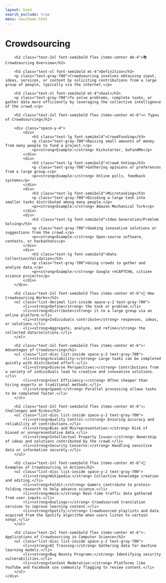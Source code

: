 ```yaml
---
layout: base
search_exclude: true
menu: nav/home.html
---
```


<body>
    <div class="max-w-3xl mx-auto">
        <h1 id="crowdsourcing" class="text-4xl font-bold text-center text-blue-600 mb-6">Crowdsourcing</h1>

        <h2 class="text-2xl font-semibold flex items-center mb-4">📚 Crowdsourcing Overview</h2>

        <h3 class="text-xl font-semibold mt-4">Definition</h3>
        <p class="text-gray-700">Crowdsourcing involves obtaining input, ideas, services, or content by soliciting contributions from a large group of people, typically via the internet.</p>

        <h3 class="text-xl font-semibold mt-4">Goal</h3>
        <p class="text-gray-700">To solve problems, complete tasks, or gather data more efficiently by leveraging the collective intelligence of the crowd.</p>

        <h2 class="text-2xl font-semibold flex items-center mt-6">🔥 Types of Crowdsourcing</h2>

        <div class="space-y-4">
            <div>
                <h3 class="text-lg font-semibold">Crowdfunding</h3>
                <p class="text-gray-700">Raising small amounts of money from many people to fund a project.</p>
                <p><strong>Example:</strong> Kickstarter, GoFundMe</p>
            </div>
            <div>
                <h3 class="text-lg font-semibold">Crowd Voting</h3>
                <p class="text-gray-700">Gathering opinions or preferences from a large group.</p>
                <p><strong>Example:</strong> Online polls, feedback systems</p>
            </div>
            <div>
                <h3 class="text-lg font-semibold">Microtasking</h3>
                <p class="text-gray-700">Dividing a large task into smaller tasks distributed among many people.</p>
                <p><strong>Example:</strong> Amazon Mechanical Turk</p>
            </div>
            <div>
                <h3 class="text-lg font-semibold">Idea Generation/Problem Solving</h3>
                <p class="text-gray-700">Seeking innovative solutions or suggestions from the crowd.</p>
                <p><strong>Example:</strong> Open-source software, contests, or hackathons</p>
            </div>
            <div>
                <h3 class="text-lg font-semibold">Data Collection/Validation</h3>
                <p class="text-gray-700">Using crowds to gather and analyze data.</p>
                <p><strong>Example:</strong> Google reCAPTCHA, citizen science projects</p>
            </div>
        </div>

        <h2 class="text-2xl font-semibold flex items-center mt-6">🧠 How Crowdsourcing Works</h2>
        <ol class="list-decimal list-inside space-y-2 text-gray-700">
            <li><strong>Define</strong> the task or problem.</li>
            <li><strong>Distribute</strong> it to a large group via an online platform.</li>
            <li><strong>Individuals contribute</strong> responses, ideas, or solutions.</li>
            <li><strong>Aggregate, analyze, and refine</strong> the collected data/solutions.</li>
        </ol>

        <h2 class="text-2xl font-semibold flex items-center mt-6">⚡️ Advantages of Crowdsourcing</h2>
        <ul class="list-disc list-inside space-y-2 text-gray-700">
            <li><strong>Scalability:</strong> Large tasks can be completed quickly with distributed effort.</li>
            <li><strong>Diverse Perspectives:</strong> Contributions from a variety of individuals lead to creative and innovative solutions.</li>
            <li><strong>Cost Efficiency:</strong> Often cheaper than hiring experts or traditional methods.</li>
            <li><strong>Speed:</strong> Parallel processing allows tasks to be completed faster.</li>
        </ul>

        <h2 class="text-2xl font-semibold flex items-center mt-6">⚠️ Challenges and Risks</h2>
        <ul class="list-disc list-inside space-y-2 text-gray-700">
            <li><strong>Quality Control:</strong> Ensuring accuracy and reliability of contributions.</li>
            <li><strong>Bias and Misrepresentation:</strong> Risk of biased or unrepresentative data.</li>
            <li><strong>Intellectual Property Issues:</strong> Ownership of ideas and solutions contributed by the crowd.</li>
            <li><strong>Security Concerns:</strong> Handling sensitive data or information securely.</li>
        </ul>

        <h2 class="text-2xl font-semibold flex items-center mt-6">📝 Examples of Crowdsourcing in Action</h2>
        <ul class="list-disc list-inside space-y-2 text-gray-700">
            <li><strong>Wikipedia:</strong> Collective knowledge creation and editing.</li>
            <li><strong>Foldit:</strong> Gamers contribute to protein-folding research to help advance science.</li>
            <li><strong>Waze:</strong> Real-time traffic data gathered from user inputs.</li>
            <li><strong>Duolingo:</strong> Crowdsourced translation services to improve learning content.</li>
            <li><strong>Spotify:</strong> Crowdsourced playlists and data acquired from the Spotify algorithm when users listen to certain songs.</li>
        </ul>

        <h2 class="text-2xl font-semibold flex items-center mt-6">💡 Applications of Crowdsourcing in Computer Science</h2>
        <ul class="list-disc list-inside space-y-2 text-gray-700">
            <li><strong>AI Training:</strong> Gathering data for machine learning models.</li>
            <li><strong>Bug Bounty Programs:</strong> Identifying security vulnerabilities.</li>
            <li><strong>Content Moderation:</strong> Platforms like YouTube and Facebook use community flagging to review content.</li>
        </ul>
    </div>
</body>
